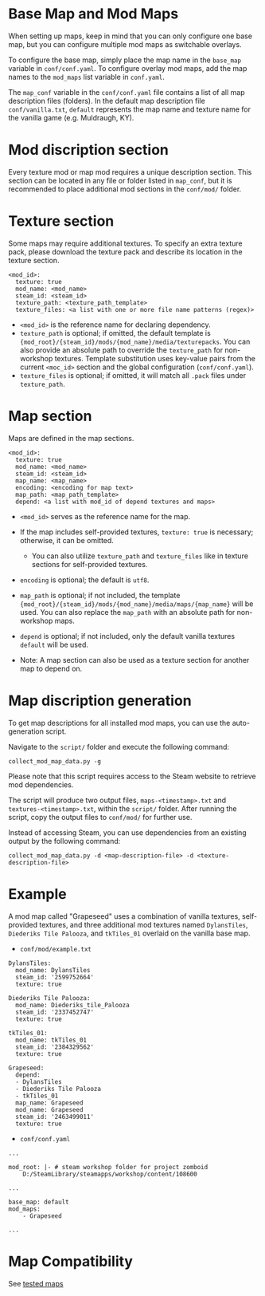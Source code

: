 
# Base Map and Mod Maps
When setting up maps, keep in mind that you can only configure one base map, but you can configure multiple mod maps as switchable overlays.

To configure the base map, simply place the map name in the `base_map` variable in `conf/conf.yaml`.
To configure overlay mod maps, add the map names to the `mod_maps` list variable in `conf.yaml`.

The `map_conf` variable in the `conf/conf.yaml` file contains a list of all map description files (folders).
In the default map description file `conf/vanilla.txt`, `default` represents the map name and texture name for the vanilla game (e.g. Muldraugh, KY).

# Mod discription section
Every texture mod or map mod requires a unique description section. This section can be located in any file or folder listed in `map_conf`, but it is recommended to place additional mod sections in the `conf/mod/` folder.

# Texture section
Some maps may require additional textures. To specify an extra texture pack, please download the texture pack and describe its location in the texture section.

```
<mod_id>:
  texture: true
  mod_name: <mod_name>
  steam_id: <steam_id>
  texture_path: <texture_path_template>
  texture_files: <a list with one or more file name patterns (regex)>
```

- `<mod_id>` is the reference name for declaring dependency.
- `texture_path` is optional; if omitted, the default template is `{mod_root}/{steam_id}/mods/{mod_name}/media/texturepacks`. You can also provide an absolute path to override the `texture_path` for non-workshop textures. Template substitution uses key-value pairs from the current `<moc_id>` section and the global configuration (`conf/conf.yaml`).
- `texture_files` is optional; if omitted, it will match all `.pack` files under `texture_path`.

# Map section
Maps are defined in the map sections.

```
<mod_id>:
  texture: true
  mod_name: <mod_name>
  steam_id: <steam_id>
  map_name: <map_name>
  encoding: <encoding for map text>
  map_path: <map_path_template>
  depend: <a list with mod_id of depend textures and maps>
```

- `<mod_id>` serves as the reference name for the map.
- If the map includes self-provided textures, `texture: true` is necessary; otherwise, it can be omitted.
    - You can also utilize `texture_path` and `texture_files` like in texture sections for self-provided textures.
- `encoding` is optional; the default is `utf8`.
- `map_path`  is optional; if not included, the template `{mod_root}/{steam_id}/mods/{mod_name}/media/maps/{map_name}` will be used. You can also replace the `map_path` with an absolute path for non-workshop maps.
- `depend` is optional; if not included, only the default vanilla textures `default` will be used.

- Note: A map section can also be used as a texture section for another map to depend on.

# Map discription generation
To get map descriptions for all installed mod maps, you can use the auto-generation script.

Navigate to the `script/` folder and execute the following command:
```
collect_mod_map_data.py -g
```
Please note that this script requires access to the Steam website to retrieve mod dependencies.

The script will produce two output files, `maps-<timestamp>.txt` and `textures-<timestamp>.txt`, within the `script/` folder. After running the script, copy the output files to `conf/mod/` for further use.

Instead of accessing Steam, you can use dependencies from an existing output by the following command:
```
collect_mod_map_data.py -d <map-description-file> -d <texture-description-file>
```

# Example
A mod map called "Grapeseed" uses a combination of vanilla textures, self-provided textures, and three additional mod textures named `DylansTiles`, `Diederiks Tile Palooza`, and `tkTiles_01` overlaid on the vanilla base map.

- `conf/mod/example.txt`
```
DylansTiles:
  mod_name: DylansTiles
  steam_id: '2599752664'
  texture: true

Diederiks Tile Palooza:
  mod_name: Diederiks_tile_Palooza
  steam_id: '2337452747'
  texture: true

tkTiles_01:
  mod_name: tkTiles_01
  steam_id: '2384329562'
  texture: true

Grapeseed:
  depend:
  - DylansTiles
  - Diederiks Tile Palooza
  - tkTiles_01
  map_name: Grapeseed
  mod_name: Grapeseed
  steam_id: '2463499011'
  texture: true

```
- `conf/conf.yaml`
```
...

mod_root: |- # steam workshop folder for project zomboid
    D:/SteamLibrary/steamapps/workshop/content/108600

...

base_map: default
mod_maps:
    - Grapeseed

...
```

# Map Compatibility
See [tested maps](./tested_maps.md)

